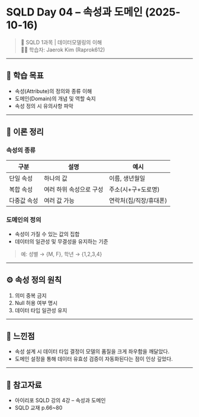 # SQLD Day 04 – 속성과 도메인 (2025-10-16)
> 📘 SQLD 1과목 | 데이터모델링의 이해  
> 🧑‍💻 학습자: Jaerok Kim (Raprok612)

---

## 🎯 학습 목표
- 속성(Attribute)의 정의와 종류 이해  
- 도메인(Domain)의 개념 및 역할 숙지  
- 속성 정의 시 유의사항 파악

---

## 🧠 이론 정리
### 속성의 종류
| 구분 | 설명 | 예시 |
|------|------|------|
| 단일 속성 | 하나의 값 | 이름, 생년월일 |
| 복합 속성 | 여러 하위 속성으로 구성 | 주소(시+구+도로명) |
| 다중값 속성 | 여러 값 가능 | 연락처(집/직장/휴대폰) |

### 도메인의 정의
- 속성이 가질 수 있는 값의 집합  
- 데이터의 일관성 및 무결성을 유지하는 기준  

> 예: 성별 → {M, F}, 학년 → {1,2,3,4}

---

## ⚙️ 속성 정의 원칙
1. 의미 중복 금지  
2. Null 허용 여부 명시  
3. 데이터 타입 일관성 유지  

---

## 💬 느낀점
- 속성 설계 시 데이터 타입 결정이 모델의 품질을 크게 좌우함을 깨달았다.
- 도메인 설정을 통해 데이터 유효성 검증이 자동화된다는 점이 인상 깊었다.

---

## 🔗 참고자료
- 아이리포 SQLD 강의 4강 – 속성과 도메인  
- SQLD 교재 p.66~80  
